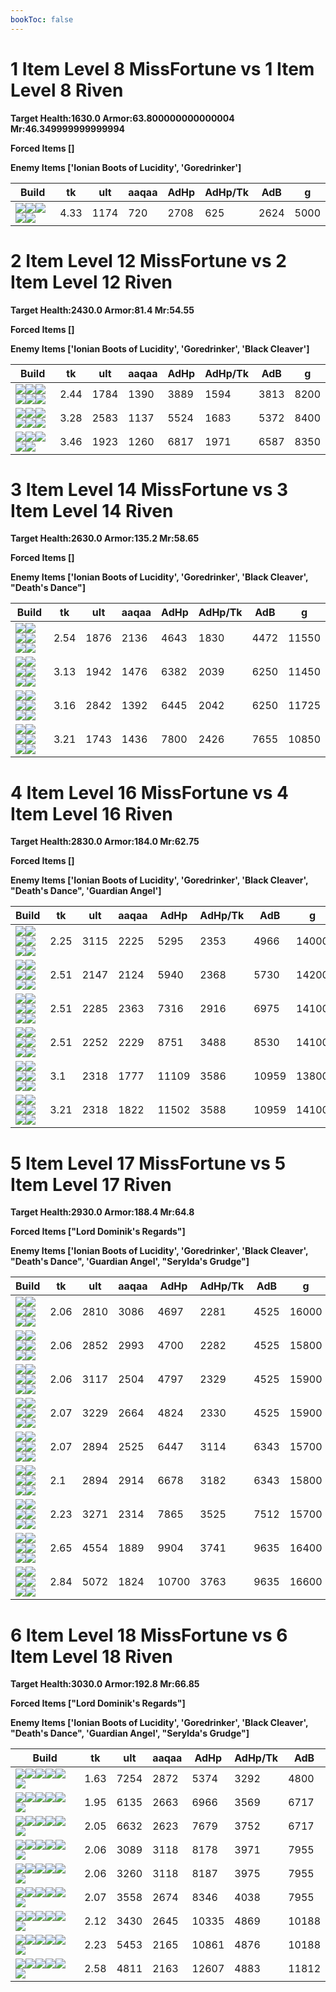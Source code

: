 ```yaml
---
bookToc: false
---
```


# 1 Item Level 8 MissFortune vs 1 Item Level 8 Riven

**Target Health:1630.0 Armor:63.800000000000004 Mr:46.349999999999994**


**Forced Items []**


**Enemy Items ['Ionian Boots of Lucidity', 'Goredrinker']**




Build | tk | ult | aaqaa | AdHp | AdHp/Tk | AdB | g
-|-|-|-|-|-|-|-
![](/item/6672.png)![](/item/1001.png)![](/item/1053.png)![](/item/1055.png)![](/item/1036.png)|4.33|1174|720|2708|625|2624|5000




























































# 2 Item Level 12 MissFortune vs 2 Item Level 12 Riven

**Target Health:2430.0 Armor:81.4 Mr:54.55**


**Forced Items []**


**Enemy Items ['Ionian Boots of Lucidity', 'Goredrinker', 'Black Cleaver']**




Build | tk | ult | aaqaa | AdHp | AdHp/Tk | AdB | g
-|-|-|-|-|-|-|-
![](/item/6672.png)![](/item/3124.png)![](/item/1001.png)![](/item/1053.png)![](/item/1055.png)![](/item/1036.png)|2.44|1784|1390|3889|1594|3813|8200
![](/item/6673.png)![](/item/6676.png)![](/item/1001.png)![](/item/1055.png)![](/item/1038.png)![](/item/1036.png)|3.28|2583|1137|5524|1683|5372|8400
![](/item/3026.png)![](/item/3153.png)![](/item/1001.png)![](/item/1055.png)![](/item/1038.png)|3.46|1923|1260|6817|1971|6587|8350




























































# 3 Item Level 14 MissFortune vs 3 Item Level 14 Riven

**Target Health:2630.0 Armor:135.2 Mr:58.65**


**Forced Items []**


**Enemy Items ['Ionian Boots of Lucidity', 'Goredrinker', 'Black Cleaver', "Death's Dance"]**




Build | tk | ult | aaqaa | AdHp | AdHp/Tk | AdB | g
-|-|-|-|-|-|-|-
![](/item/6672.png)![](/item/3124.png)![](/item/3153.png)![](/item/1001.png)![](/item/1055.png)![](/item/1038.png)|2.54|1876|2136|4643|1830|4472|11550
![](/item/3091.png)![](/item/6673.png)![](/item/3124.png)![](/item/1001.png)![](/item/1055.png)![](/item/1038.png)|3.13|1942|1476|6382|2039|6250|11450
![](/item/6672.png)![](/item/6673.png)![](/item/3142.png)![](/item/1055.png)![](/item/1038.png)![](/item/1037.png)|3.16|2842|1392|6445|2042|6250|11725
![](/item/6672.png)![](/item/3124.png)![](/item/3026.png)![](/item/1001.png)![](/item/1053.png)![](/item/1055.png)|3.21|1743|1436|7800|2426|7655|10850




























































# 4 Item Level 16 MissFortune vs 4 Item Level 16 Riven

**Target Health:2830.0 Armor:184.0 Mr:62.75**


**Forced Items []**


**Enemy Items ['Ionian Boots of Lucidity', 'Goredrinker', 'Black Cleaver', "Death's Dance", 'Guardian Angel']**




Build | tk | ult | aaqaa | AdHp | AdHp/Tk | AdB | g
-|-|-|-|-|-|-|-
![](/item/6672.png)![](/item/3124.png)![](/item/3036.png)![](/item/3072.png)![](/item/1001.png)![](/item/1038.png)|2.25|3115|2225|5295|2353|4966|14000
![](/item/6672.png)![](/item/3124.png)![](/item/3153.png)![](/item/3071.png)![](/item/1001.png)![](/item/1038.png)|2.51|2147|2124|5940|2368|5730|14200
![](/item/6672.png)![](/item/3124.png)![](/item/3153.png)![](/item/6673.png)![](/item/1001.png)![](/item/1038.png)|2.51|2285|2363|7316|2916|6975|14100
![](/item/6672.png)![](/item/3124.png)![](/item/3153.png)![](/item/3026.png)![](/item/1001.png)![](/item/1038.png)|2.51|2252|2229|8751|3488|8530|14100
![](/item/6672.png)![](/item/3124.png)![](/item/3026.png)![](/item/6673.png)![](/item/1001.png)![](/item/1038.png)|3.1|2318|1777|11109|3586|10959|13800
![](/item/3026.png)![](/item/3153.png)![](/item/6673.png)![](/item/3124.png)![](/item/1001.png)![](/item/1038.png)|3.21|2318|1822|11502|3588|10959|14100




























































# 5 Item Level 17 MissFortune vs 5 Item Level 17 Riven

**Target Health:2930.0 Armor:188.4 Mr:64.8**


**Forced Items ["Lord Dominik's Regards"]**


**Enemy Items ['Ionian Boots of Lucidity', 'Goredrinker', 'Black Cleaver', "Death's Dance", 'Guardian Angel', "Serylda's Grudge"]**




Build | tk | ult | aaqaa | AdHp | AdHp/Tk | AdB | g
-|-|-|-|-|-|-|-
![](/item/6672.png)![](/item/3124.png)![](/item/3153.png)![](/item/3091.png)![](/item/3036.png)![](/item/1001.png)|2.06|2810|3086|4697|2281|4525|16000
![](/item/6672.png)![](/item/3124.png)![](/item/3153.png)![](/item/3087.png)![](/item/3036.png)![](/item/1001.png)|2.06|2852|2993|4700|2282|4525|15800
![](/item/6672.png)![](/item/3124.png)![](/item/3036.png)![](/item/3072.png)![](/item/3115.png)![](/item/1001.png)|2.06|3117|2504|4797|2329|4525|15900
![](/item/6672.png)![](/item/3124.png)![](/item/3036.png)![](/item/3072.png)![](/item/3091.png)![](/item/1001.png)|2.07|3229|2664|4824|2330|4525|15900
![](/item/3091.png)![](/item/6673.png)![](/item/3124.png)![](/item/3036.png)![](/item/6672.png)![](/item/1001.png)|2.07|2894|2525|6447|3114|6343|15700
![](/item/6672.png)![](/item/3124.png)![](/item/3153.png)![](/item/6673.png)![](/item/3036.png)![](/item/1001.png)|2.1|2894|2914|6678|3182|6343|15800
![](/item/6672.png)![](/item/3124.png)![](/item/3036.png)![](/item/3072.png)![](/item/3026.png)![](/item/1001.png)|2.23|3271|2314|7865|3525|7512|15700
![](/item/6672.png)![](/item/6673.png)![](/item/3142.png)![](/item/3026.png)![](/item/3036.png)![](/item/1038.png)|2.65|4554|1889|9904|3741|9635|16400
![](/item/3026.png)![](/item/3036.png)![](/item/3072.png)![](/item/6673.png)![](/item/3142.png)![](/item/1038.png)|2.84|5072|1824|10700|3763|9635|16600




























































# 6 Item Level 18 MissFortune vs 6 Item Level 18 Riven

**Target Health:3030.0 Armor:192.8 Mr:66.85**


**Forced Items ["Lord Dominik's Regards"]**


**Enemy Items ['Ionian Boots of Lucidity', 'Goredrinker', 'Black Cleaver', "Death's Dance", 'Guardian Angel', "Serylda's Grudge"]**




Build | tk | ult | aaqaa | AdHp | AdHp/Tk | AdB
-|-|-|-|-|-|-
![](/item/3072.png)![](/item/3036.png)![](/item/3095.png)![](/item/6676.png)![](/item/6695.png)![](/item/3142.png)|1.63|7254|2872|5374|3292|4800
![](/item/6672.png)![](/item/6673.png)![](/item/3142.png)![](/item/3095.png)![](/item/3036.png)![](/item/6676.png)|1.95|6135|2663|6966|3569|6717
![](/item/6672.png)![](/item/6673.png)![](/item/3142.png)![](/item/3072.png)![](/item/3036.png)![](/item/6676.png)|2.05|6632|2623|7679|3752|6717
![](/item/6672.png)![](/item/3124.png)![](/item/3153.png)![](/item/3026.png)![](/item/3036.png)![](/item/3085.png)|2.06|3089|3118|8178|3971|7955
![](/item/6672.png)![](/item/3124.png)![](/item/3153.png)![](/item/3026.png)![](/item/3036.png)![](/item/3046.png)|2.06|3260|3118|8187|3975|7955
![](/item/6672.png)![](/item/3124.png)![](/item/3036.png)![](/item/3072.png)![](/item/3026.png)![](/item/3085.png)|2.07|3558|2674|8346|4038|7955
![](/item/6672.png)![](/item/3124.png)![](/item/3026.png)![](/item/6673.png)![](/item/3036.png)![](/item/3094.png)|2.12|3430|2645|10335|4869|10188
![](/item/3026.png)![](/item/3036.png)![](/item/3074.png)![](/item/3095.png)![](/item/6673.png)![](/item/3142.png)|2.23|5453|2165|10861|4876|10188
![](/item/3026.png)![](/item/3153.png)![](/item/3036.png)![](/item/6333.png)![](/item/6673.png)![](/item/3142.png)|2.58|4811|2163|12607|4883|11812




























































